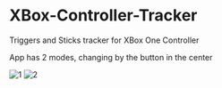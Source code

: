 # XBox-Controller-Tracker

Triggers and Sticks tracker for XBox One Controller

App has 2 modes, changing by the button in the center

![1](https://user-images.githubusercontent.com/90092786/209463781-ad7b857d-6c9a-49d3-80d6-d6ec35628722.PNG)
![2](https://user-images.githubusercontent.com/90092786/209463786-a94f5261-fbbd-48ee-8a34-e5c004ebbf66.PNG)

